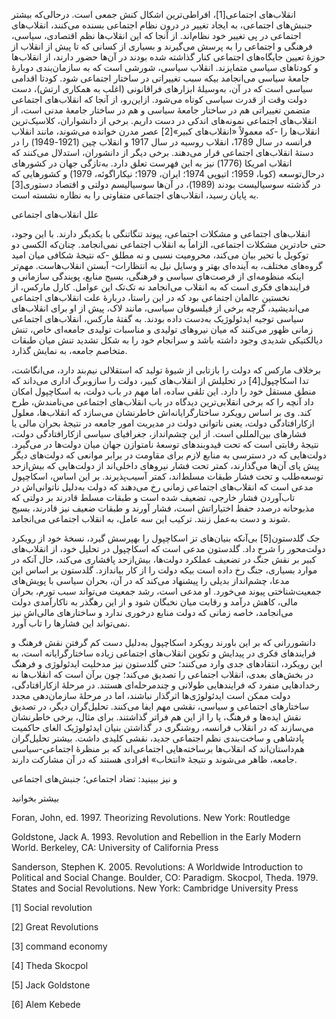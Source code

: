   انقلاب‌های اجتماعی[1]، افراطی‌ترین اشکال کنش جمعی است. درحالی‌که بیشتر جنبش‌های اجتماعی، به ایجاد تغییر در درون نظام اجتماعی بسنده می‌کنند، انقلاب‌های اجتماعی در پی تغییر خود نظام‌اند. از آنجا که این انقلاب‌ها نظم اقتصادی، سیاسی، فرهنگی و اجتماعی را به پرسش می‌گیرند و بسیاری از کسانی که تا پیش از انقلاب از حوزۀ تعیین جایگاه‌های اجتماعی کنار گذاشته شده بودند در آن‌ها حضور دارند، از انقلاب‌ها و کودتاهای سیاسی متمایزند. انقلاب سیاسی، شورشی است که به سازمان‌بندی دوبارۀ جامعۀ سیاسی می‌انجامد بی­که سبب تغییراتی در ساختار اجتماعی شود. کودتا اقدامی سیاسی است که در آن، به‌وسیلۀ ابزارهای فراقانونی (اغلب به همکاری ارتش)، دست دولت وقت از قدرت سیاسی کوتاه می‌شود. ازاین‌رو، از آنجا که انقلاب‌های اجتماعی متضمن تغییراتی هم در ساختار جامعۀ سیاسی و هم در ساختار جامعۀ مدنی است، از انقلاب‌های اجتماعی نمونه‌های اندکی در دست داریم. برخی از دانشواران، کلاسیک‌ترین انقلاب‌ها را -که معمولاً «انقلاب‌های کبیر»[2] عصر مدرن خوانده می‌شوند، مانند انقلاب فرانسه در سال 1789، انقلاب روسیه در سال 1917 و انقلاب چین (1921-1949) را در دستۀ انقلاب‌های اجتماعی قرار می‌دهند. برخی دیگر از دانشوران، استدلال می‌کنند که انقلاب امریکا (1776) نیز به این فهرست تعلق دارد. به‌تازگی جهان در کشورهای درحال‌توسعه (کوبا، 1959؛ اتیوپی 1974؛ ایران، 1979؛ نیکاراگوئه، 1979) و کشورهایی که در گذشته سوسیالیست بودند (1989)، در آن‌ها سوسیالیسم دولتی و اقتصاد دستوری[3] به پایان رسید، انقلاب‌های اجتماعی متفاوتی را به نظاره نشسته است.

 علل انقلاب‌های اجتماعی

انقلاب‌های اجتماعی و مشکلات اجتماعی، پیوند تنگاتنگی با یکدیگر دارند. با این وجود، حتی حادترین مشکلات اجتماعی، الزاماً به انقلاب اجتماعی نمی‌انجامد. چنان‌که الکسی دو توکویل با تحیر بیان می‌کند، محرومیت نسبی و نه مطلق -که نتیجۀ شکافی میان امید گروه‌های مختلف، به آینده‌ای بهتر و وسایل نیل به انتظارات- آبستن انقلاب‌هاست. مهم‌تر اینکه منظومه‌ای از فرصت‌های سیاسی و فرهنگی، بسیج منابع، پویندگی سازمانی و فرایندهای فکری است که به انقلاب می‌انجامد نه تک‌تک این عوامل. کارل مارکس، از نخستین عالمان اجتماعی‌ بود که در این راستا، دربارۀ علت انقلاب‌های اجتماعی می‌اندیشید، گرچه برخی از فیلسوفان سیاسی، مانند لاک، پیش از او برای انقلاب‌های سیاسی توجیه ایدئولوژیک به‌دست داده بودند. به گفتۀ مارکس، انقلاب‌های اجتماعی زمانی ظهور می‌کنند که میان نیروهای تولیدی و مناسبات تولیدی جامعه‌ای خاص، تنش دیالکتیکی شدیدی وجود داشته باشد و سرانجام خود را به شکل تشدید تنش میان طبقات متخاصم جامعه، به نمایش گذارد.

 برخلاف مارکس که دولت را بازتابی از شیوۀ تولید که استقلالی نیم‌بند دارد، می‌انگاشت، تدا اسکاچپول[4] در تحلیلش از انقلاب‌های کبیر، دولت را سازوبرگ اداری می‌داند که منطق مستقل خود را دارد. این تلقی ساده، اما مهم در باب دولت، به اسکاچپول امکان داد آنچه را که برخی انقلابی‌ترین دیدگاه در باب انقلاب‌های اجتماعی می‌نامندش، طرح کند. وی بر اساس رویکرد ساختارگرایانه‌اش خاطرنشان می‌سازد که انقلاب‌ها، معلول ازکارافتادگی دولت، یعنی ناتوانی دولت در مدیریت امور جامعه در نتیجۀ بحران مالی یا فشارهای بین‌المللی است. از این چشم‌انداز، جغرافیای سیاسی ازکارافتادگی دولت، نتیجۀ رقابتی است که تحت قیدوبندهای توسعۀ نامتوازن جهان میان دولت‌ها در می‌گیرد. دولت‌هایی که در دسترسی به منابع لازم برای مقاومت در برابر موانعی که دولت‌های دیگر پیش ‌پای آن‌ها می‌گذارند، کمتر تحت فشار نیروهای داخلی‌اند از دولت‌هایی که بیش‌ازحد توسعه‌طلب و تحت فشار طبقات مسلط‌اند، کمتر آسیب‌پذیرند. بر این اساس، اسکاچپول مدعی است که انقلاب‌های اجتماعی زمانی رخ می‌دهند که دولت به‌دلیل ناتوانی‌اش در تاب‌آوردن فشار خارجی، تضعیف شده است و طبقات مسلط قادرند بر دولتی که مذبوحانه درصدد حفظ اختیاراتش است، فشار آورند و طبقات ضعیف نیز قادرند، بسیج شوند و دست به‌عمل زنند. ترکیب این سه عامل، به انقلاب اجتماعی می‌انجامد.

 جک گلدستون[5] بی‌آنکه بنیان‌های تز اسکاچپول را به­پرسش گیرد، نسخۀ خود از رویکرد دولت‌محور را شرح داد. گلدستون مدعی است که اسکاچپول در تحلیل خود، از انقلاب‌های کبیر بر نقش جنگ در تضعیف عملکرد دولت‌ها، بیش‌ازحد پافشاری می‌کند، حال آنکه در موارد بسیاری، جنگ رخ داده است بی­که دولت را از کار بیاندازد. گلدستون بر اساس این مدعا، چشم‌انداز بدیلی را پیشنهاد می‌کند که در آن، بحران سیاسی با پویش‌های جمعیت‌شناختی پیوند می‌خورد. او مدعی است، رشد جمعیت می‌تواند سبب تورم، بحران مالی، کاهش درآمد و رقابت میان نخبگان شود و از این رهگذر به ناکارآمدی دولت می‌انجامد، خاصه زمانی که دولت منابع درخوری ندارد و ساختارهای مالی‌اش نیز نمی‌تواند این فشارها را تاب آورد.

 دانشوررانی که بر این باورند رویکرد اسکاچپول به‌دلیل دست کم گرفتن نقش فرهنگ و فرایندهای فکری در پیدایش و تکوین انقلاب‌های اجتماعی زیاده ساختارگرایانه است، به این رویکرد، انتقادهای جدی وارد می‌کنند؛ حتی گلدستون نیز مدخلیت ایدئولوژی و فرهنگ در بخش‌های بعدی، انقلاب اجتماعی را تصدیق می‌کند؛ چون برآن است که انقلاب‌ها نه رخدادهایی منفرد که فرایندهایی طولانی و چندمرحله‌ای هستند. در مرحلۀ ازکارافتادگی، دولت ممکن است ایدئولوژی‌ها اثرگذار نباشند، اما در مرحلۀ سازمان‌دهی مجدد ساختارهای اجتماعی و سیاسی، نقشی مهم ایفا می‌کنند. تحلیل‌گران دیگر، در تصدیق نقش ایده‌ها و فرهنگ، پا را از این هم فراتر گذاشتند. برای مثال، برخی خاطرنشان می‌سازند که در انقلاب فرانسه، روشنگری در گذاشتن بنیان ایدئولوژیک الغای حاکمیت پادشاهی و ساخت‌بندی نظم اجتماعی جدید، نقشی کلیدی داشت. بیشتر تحلیل‌گران هم‌داستان‌اند که انقلاب‌ها برساخته‌هایی اجتماعی‌اند که بر منظرۀ اجتماعی-سیاسی جامعه، ظاهر می‌شوند و نتیجۀ «انتخاب» افرادی هستند که در آن مشارکت دارند. 

 و نیز ببینید: تضاد اجتماعی؛ جنبش‌های اجتماعی

بیشتر بخوانید

Foran, John, ed. 1997. Theorizing Revolutions. New York: Routledge

Goldstone, Jack A. 1993. Revolution and Rebellion in the Early Modern World. Berkeley, CA: University of California Press

Sanderson, Stephen K. 2005. Revolutions: A Worldwide Introduction to Political and Social Change. Boulder, CO: Paradigm. Skocpol, Theda. 1979. States and Social Revolutions. New York: Cambridge University Press

 [1] Social revolution

 [2] Great Revolutions

 [3] command economy

 [4] Theda Skocpol

 [5] Jack Goldstone

 [6] Alem Kebede

 

 

 

 